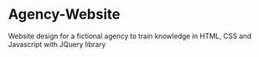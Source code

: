 # Agency-Website
Website design for a fictional agency to train knowledge in HTML, CSS and Javascript with JQuery library
